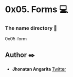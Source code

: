 # 0x05. Forms :computer:

### The name directory :file_folder:

0x05-form

## Author :black_nib:

- **Jhonatan Angarita**
  [Twitter](https://twitter.com/Alejandro_Angar)